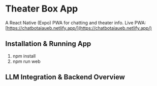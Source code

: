 # Theater Box App

A React Native (Expo) PWA for chatting and theater info. Live PWA: [https://chatbotaiaueb.netlify.app/](https://chatbotaiaueb.netlify.app/)

## Installation & Running App

1. npm install
2. npm run web

## LLM Integration & Backend Overview
